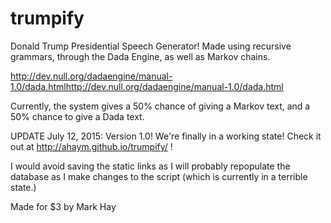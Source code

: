 # trumpify

Donald Trump Presidential Speech Generator! Made using recursive grammars, through the Dada Engine, as well as Markov chains.

http://dev.null.org/dadaengine/manual-1.0/dada.htmlhttp://dev.null.org/dadaengine/manual-1.0/dada.html

Currently, the system gives a 50% chance of giving a Markov text, and a 50% chance to give a Dada text.

UPDATE July 12, 2015: Version 1.0! We're finally in a working state! Check it out at http://ahaym.github.io/trumpify/ !

I would avoid saving the static links as I will probably repopulate the database as I make changes to the script (which is currently in a terrible state.)

Made for $3 by Mark Hay
